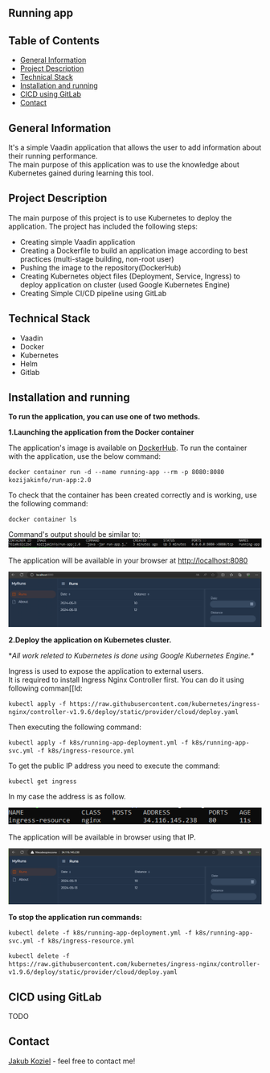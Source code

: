 ## Running app

## Table of Contents

* [General Information](#general-information)
* [Project Description](#project-description)
* [Technical Stack](#technical-stack)
* [Installation and running](#installation-and-running)
* [CICD using GitLab](#cicd-using-gitlab)
* [Contact](#contact)

## General Information

It's a simple Vaadin application that allows the user to add information about their running performance.\
The main purpose of this application was to use the knowledge about Kubernetes gained during learning this tool.

## Project Description

The main purpose of this project is to use Kubernetes to deploy the application.
The project has included the following steps:
* Creating simple Vaadin application
* Creating a Dockerfile to build an application image according to best practices (multi-stage building, non-root user)
* Pushing the image to the repository(DockerHub)
* Creating Kubernetes object files (Deployment, Service, Ingress) to deploy application on cluster (used Google Kubernetes Engine)
* Creating Simple CI/CD pipeline using GitLab

## Technical Stack

* Vaadin
* Docker
* Kubernetes
* Helm 
* Gitlab

## Installation and running

**To run the application, you can use one of two methods.**

**1.Launching the application from the Docker container**

The application's image is available on [DockerHub](https://hub.docker.com/r/kozijakinfo/run-app/tags). To run the container with the application, use the below command:

```
docker container run -d --name running-app --rm -p 8080:8080 kozijakinfo/run-app:2.0
```

To check that the container has been created correctly and is working, use the following command:

```
docker container ls
```
Command's output should be similar to:
![Image](https://raw.githubusercontent.com/jakubkoziel992/runs-app/master/.github/container_ls.png)

The application will be available in your browser at [http://localhost:8080](http://localhost:8080)

![Image](https://raw.githubusercontent.com/jakubkoziel992/runs-app/master/.github/application.png)

**2.Deploy the application on Kubernetes cluster.**

**All work releted to Kubernetes is done using Google Kubernetes Engine.\**

Ingress is used to expose the application to external users.\
It is required to install Ingress Nginx Controller first. You can do it using following comman[[Id:


```
kubectl apply -f https://raw.githubusercontent.com/kubernetes/ingress-nginx/controller-v1.9.6/deploy/static/provider/cloud/deploy.yaml
```
Then executing the following command:

```
kubectl apply -f k8s/running-app-deployment.yml -f k8s/running-app-svc.yml -f k8s/ingress-resource.yml
```

To get the public IP address you need to execute the command:

```
kubectl get ingress
```
In my case the address is as follow.

![Image](https://raw.githubusercontent.com/jakubkoziel992/runs-app/master/.github/ingress.png)

The application will be available in browser using that IP.

![Image](https://raw.githubusercontent.com/jakubkoziel992/runs-app/master/.github/ingress_appliction.png)


**To stop the application run commands:**

```
kubectl delete -f k8s/running-app-deployment.yml -f k8s/running-app-svc.yml -f k8s/ingress-resource.yml
```

```
kubectl delete -f https://raw.githubusercontent.com/kubernetes/ingress-nginx/controller-v1.9.6/deploy/static/provider/cloud/deploy.yaml
```

## CICD using GitLab

TODO

## Contact

[Jakub Koziel](https://www.linkedin.com/in/jakubkozieł/) - feel free to contact me!

